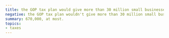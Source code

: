 ```yaml
---
title: the GOP tax plan would give more than 30 million small businesses a 40% tax cut
negative: the GOP tax plan wouldn't give more than 30 million small businesses a 40% tax cut
summary: 670,000, at most.
topics:
- taxes
---
```

